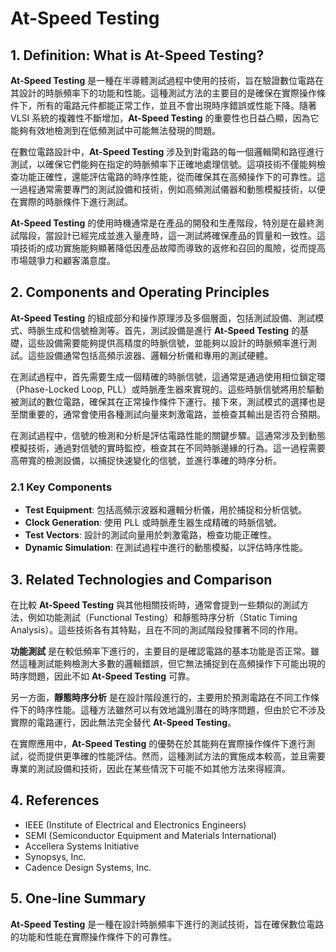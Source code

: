# At-Speed Testing

## 1. Definition: What is **At-Speed Testing**?
**At-Speed Testing** 是一種在半導體測試過程中使用的技術，旨在驗證數位電路在其設計的時脈頻率下的功能和性能。這種測試方法的主要目的是確保在實際操作條件下，所有的電路元件都能正常工作，並且不會出現時序錯誤或性能下降。隨著 VLSI 系統的複雜性不斷增加，**At-Speed Testing** 的重要性也日益凸顯，因為它能夠有效地檢測到在低頻測試中可能無法發現的問題。

在數位電路設計中，**At-Speed Testing** 涉及到對電路的每一個邏輯閘和路徑進行測試，以確保它們能夠在指定的時脈頻率下正確地處理信號。這項技術不僅能夠檢查功能正確性，還能評估電路的時序性能，從而確保其在高頻操作下的可靠性。這一過程通常需要專門的測試設備和技術，例如高頻測試儀器和動態模擬技術，以便在實際的時脈條件下進行測試。

**At-Speed Testing** 的使用時機通常是在產品的開發和生產階段，特別是在最終測試階段，當設計已經完成並進入量產時，這一測試將確保產品的質量和一致性。這項技術的成功實施能夠顯著降低因產品故障而導致的返修和召回的風險，從而提高市場競爭力和顧客滿意度。

## 2. Components and Operating Principles
**At-Speed Testing** 的組成部分和操作原理涉及多個層面，包括測試設備、測試模式、時脈生成和信號檢測等。首先，測試設備是進行 **At-Speed Testing** 的基礎，這些設備需要能夠提供高精度的時脈信號，並能夠以設計的時脈頻率進行測試。這些設備通常包括高頻示波器、邏輯分析儀和專用的測試硬體。

在測試過程中，首先需要生成一個精確的時脈信號，這通常是通過使用相位鎖定環（Phase-Locked Loop, PLL）或時脈產生器來實現的。這些時脈信號將用於驅動被測試的數位電路，確保其在正常操作條件下運行。接下來，測試模式的選擇也是至關重要的，通常會使用各種測試向量來刺激電路，並檢查其輸出是否符合預期。

在測試過程中，信號的檢測和分析是評估電路性能的關鍵步驟。這通常涉及到動態模擬技術，通過對信號的實時監控，檢查其在不同時脈邊緣的行為。這一過程需要高帶寬的檢測設備，以捕捉快速變化的信號，並進行準確的時序分析。

### 2.1 Key Components
- **Test Equipment**: 包括高頻示波器和邏輯分析儀，用於捕捉和分析信號。
- **Clock Generation**: 使用 PLL 或時脈產生器生成精確的時脈信號。
- **Test Vectors**: 設計的測試向量用於刺激電路，檢查功能正確性。
- **Dynamic Simulation**: 在測試過程中進行的動態模擬，以評估時序性能。

## 3. Related Technologies and Comparison
在比較 **At-Speed Testing** 與其他相關技術時，通常會提到一些類似的測試方法，例如功能測試（Functional Testing）和靜態時序分析（Static Timing Analysis）。這些技術各有其特點，且在不同的測試階段發揮著不同的作用。

**功能測試** 是在較低頻率下進行的，主要目的是確認電路的基本功能是否正常。雖然這種測試能夠檢測大多數的邏輯錯誤，但它無法捕捉到在高頻操作下可能出現的時序問題，因此不如 **At-Speed Testing** 可靠。

另一方面，**靜態時序分析** 是在設計階段進行的，主要用於預測電路在不同工作條件下的時序性能。這種方法雖然可以有效地識別潛在的時序問題，但由於它不涉及實際的電路運行，因此無法完全替代 **At-Speed Testing**。

在實際應用中，**At-Speed Testing** 的優勢在於其能夠在實際操作條件下進行測試，從而提供更準確的性能評估。然而，這種測試方法的實施成本較高，並且需要專業的測試設備和技術，因此在某些情況下可能不如其他方法來得經濟。

## 4. References
- IEEE (Institute of Electrical and Electronics Engineers)
- SEMI (Semiconductor Equipment and Materials International)
- Accellera Systems Initiative
- Synopsys, Inc.
- Cadence Design Systems, Inc.

## 5. One-line Summary
**At-Speed Testing** 是一種在設計時脈頻率下進行的測試技術，旨在確保數位電路的功能和性能在實際操作條件下的可靠性。